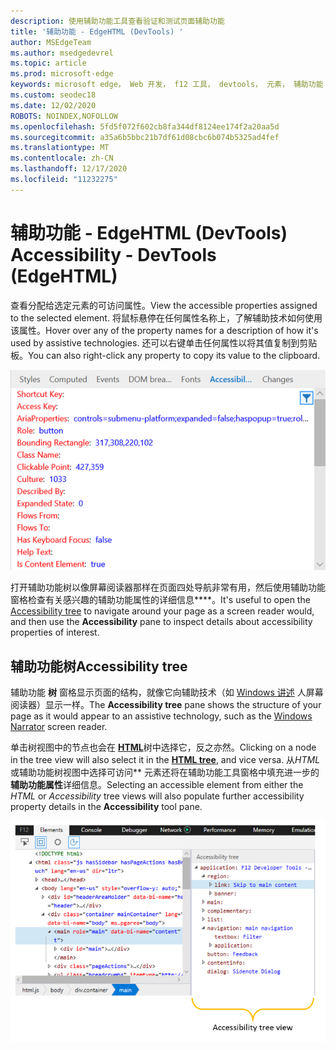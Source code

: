 ```yaml
---
description: 使用辅助功能工具查看验证和测试页面辅助功能
title: '辅助功能 - EdgeHTML (DevTools) '
author: MSEdgeTeam
ms.author: msedgedevrel
ms.topic: article
ms.prod: microsoft-edge
keywords: microsoft edge， Web 开发， f12 工具， devtools， 元素， 辅助功能
ms.custom: seodec18
ms.date: 12/02/2020
ROBOTS: NOINDEX,NOFOLLOW
ms.openlocfilehash: 5fd5f072f602cb8fa344df8124ee174f2a20aa5d
ms.sourcegitcommit: a35a6b5bbc21b7df61d08cbc6b074b5325ad4fef
ms.translationtype: MT
ms.contentlocale: zh-CN
ms.lasthandoff: 12/17/2020
ms.locfileid: "11232275"
---
```

# <span data-ttu-id="c8c96-104">辅助功能 - EdgeHTML (DevTools) </span><span class="sxs-lookup"><span data-stu-id="c8c96-104">Accessibility - DevTools (EdgeHTML)</span></span>  

<span data-ttu-id="c8c96-105">查看分配给选定元素的可访问属性。</span><span class="sxs-lookup"><span data-stu-id="c8c96-105">View the accessible properties assigned to the selected element.</span></span> <span data-ttu-id="c8c96-106">将鼠标悬停在任何属性名称上，了解辅助技术如何使用该属性。</span><span class="sxs-lookup"><span data-stu-id="c8c96-106">Hover over any of the property names for a description of how it's used by assistive technologies.</span></span> <span data-ttu-id="c8c96-107">还可以右键单击任何属性以将其值复制到剪贴板。</span><span class="sxs-lookup"><span data-stu-id="c8c96-107">You can also right-click any property to copy its value to the clipboard.</span></span>

![辅助功能窗格](../media/elements_accessibility.png)

<span data-ttu-id="c8c96-109">打开辅助功能树以像屏幕阅读器[](#accessibility-tree)那样在页面四处导航非常有用，然后使用辅助功能窗格检查有关感兴趣的辅助功能属性的详细信息\*\*\*\*。</span><span class="sxs-lookup"><span data-stu-id="c8c96-109">It's useful to open the [Accessibility tree](#accessibility-tree) to navigate around your page as a screen reader would, and then use the **Accessibility** pane to inspect details about accessibility properties of interest.</span></span>

## <span data-ttu-id="c8c96-110">辅助功能树</span><span class="sxs-lookup"><span data-stu-id="c8c96-110">Accessibility tree</span></span>  

<span data-ttu-id="c8c96-111">辅助功能 **树** 窗格显示页面的结构，就像它向辅助技术（如 [Windows 讲述](https://support.microsoft.com/help/22798/windows-10-narrator-get-started) 人屏幕阅读器）显示一样。</span><span class="sxs-lookup"><span data-stu-id="c8c96-111">The **Accessibility tree** pane shows the structure of your page as it would appear to an assistive technology, such as the [Windows Narrator](https://support.microsoft.com/help/22798/windows-10-narrator-get-started) screen reader.</span></span>

<span data-ttu-id="c8c96-112">单击树视图中的节点也会在 [**HTML**](../elements.md#html-tree-view)树中选择它，反之亦然。</span><span class="sxs-lookup"><span data-stu-id="c8c96-112">Clicking on a node in the tree view will also select it in the [**HTML tree**](../elements.md#html-tree-view), and vice versa.</span></span> <span data-ttu-id="c8c96-113">从*HTML*或辅助功能树视图中选择可访问\*\* 元素还将在辅助功能工具窗格中填充进一步的**辅助功能属性**详细信息。</span><span class="sxs-lookup"><span data-stu-id="c8c96-113">Selecting an accessible element from either the *HTML* or *Accessibility* tree views will also populate further accessibility property details in the **Accessibility** tool pane.</span></span> 

![辅助功能树视图](../media/elements_accessibility_tree.png)

<!--  Here are further resources on [Accessibility with Microsoft Edge](../../accessibility.md).  -->  
